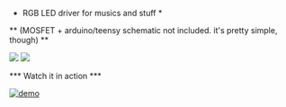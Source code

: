* RGB LED driver for musics and stuff *

** (MOSFET + arduino/teensy schematic not included. it's pretty simple, though) **

<img src="https://i.imgur.com/jEZeXox.jpg" />

<img src="https://i.imgur.com/YjINdCb.jpg" />

*** Watch it in action ***

[![demo](https://img.youtube.com/vi/ucP3iEoqw-0/0.jpg)](https://www.youtube.com/watch?v=ucP3iEoqw-0)